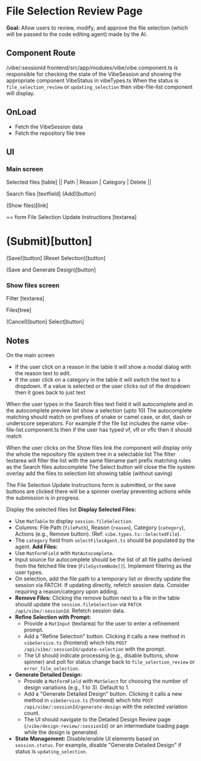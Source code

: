 # File Selection Review Page

**Goal:** Allow users to review, modify, and approve the file selection (which will be passed to the code editing agent) made by the AI.

## Component Route
/vibe/:sessionId
frontend/src/app/modules/vibe/vibe.component.ts is responsible for checking the state of the VibeSession and showing the appropriate component
VibeStatus in vibeTypes.ts
When the status is `file_selection_review` or `updating_selection` then vibe-file-list component will display.

## OnLoad
- Fetch the VibeSession data
- Fetch the repository file tree

## UI

### Main screen

Selected files [table]
|| Path | Reason | Category | Delete ||

Search files [textfield] (Add)[button]

(Show files)[link]

== form
File Selection Update Instructions
[textarea]

(Submit)[button]
==

(Save)[button]               (Reset Selection)[button]

(Save and Generate Design)[button]

### Show files screen

Filter [textarea]

Files[tree]

(Cancel)[button] Select[button]

## Notes

On the main screen
- If the user click on a reason in the table it will show a modal dialog with the reason text to edit.
- If the user click on a category in the table it will switch the text to a dropdown. If a value is selected or the user clicks out of the dropdown then it goes back to just text

When the user types in the Search files text field it will autocomplete and in the autocomplete preview list show a selection (upto 10)
The autocomplete matching should match on prefixes of snake or camel case, or dot, dash or underscore seperators.
For example if the file list includes the name
vibe-file-list.component.ts
then if the user has typed vf, vfl or vflc then it should match

When the user clicks on the Show files link the component will display only the whole the repository file system tree in a selectable list
The filter textarea will filter the list with the same filename part prefix matching rules as the Search files autocomplete
The Select button will close the file system overlay add the files to selection list showing table (without saving)

The File Selection Update Instructions form is submitted, or the save buttons are clicked there will be a spinner overlay preventing actions while the submission is in progress.


Display the selected files list
**Display Selected Files:**
*   Use `MatTable` to display `session.fileSelection`.
*   Columns: File Path (`filePath`), Reason (`reason`), Category (`category`), Actions (e.g., Remove button). (Ref: `vibe.types.ts::SelectedFile`).
*   The `category` field from `selectFilesAgent.ts` should be populated by the agent.
**Add Files:**
*   Use `MatFormField` with `MatAutocomplete`.
*   Input source for autocomplete should be the list of all file paths derived from the fetched file tree (`FileSystemNode[]`). Implement filtering as the user types.
*   On selection, add the file path to a temporary list or directly update the session via PATCH. If updating directly, refetch session data. Consider requiring a reason/category upon adding.
*   **Remove Files:** Clicking the remove button next to a file in the table should update the `session.fileSelection` via `PATCH /api/vibe/:sessionId`. Refetch session data.
*   **Refine Selection with Prompt:**
    *   Provide a `MatInput` (textarea) for the user to enter a refinement prompt.
    *   Add a "Refine Selection" button. Clicking it calls a new method in `vibeService.ts` (frontend) which hits `POST /api/vibe/:sessionId/update-selection` with the prompt.
    *   The UI should indicate processing (e.g., disable buttons, show spinner) and poll for status change back to `file_selection_review` or `error_file_selection`.
*   **Generate Detailed Design:**
    *   Provide a `MatFormField` with `MatSelect` for choosing the number of design variations (e.g., 1 to 3). Default to 1.
    *   Add a "Generate Detailed Design" button. Clicking it calls a new method in `vibeService.ts` (frontend) which hits `POST /api/vibe/:sessionId/generate-design` with the selected variation count.
    *   The UI should navigate to the Detailed Design Review page (`/vibe/design-review/:sessionId`) or an intermediate loading page while the design is generated.
*   **State Management:** Disable/enable UI elements based on `session.status`. For example, disable "Generate Detailed Design" if status is `updating_selection`.